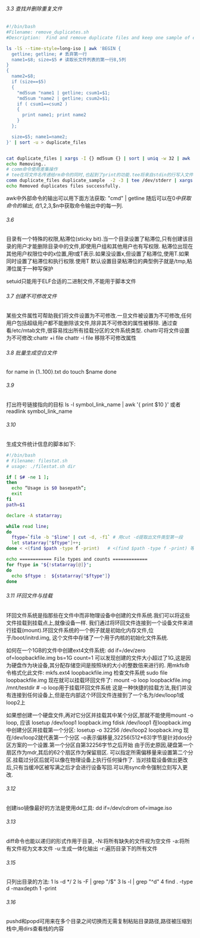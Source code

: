 

###### 3.3 查找并删除重复文件

```bash
#!/bin/bash
#Filename: remove_duplicates.sh
#Description:  Find and remove duplicate files and keep one sample of each file.

ls -lS --time-style=long-iso | awk 'BEGIN { 
  getline; getline; # 丢弃第一行
  name1=$8; size=$5 # 读取长文件列表的第一行8,5列
} 
{
  name2=$8; 
  if (size==$5) 
  { 
    "md5sum "name1 | getline; csum1=$1;
    "md5sum "name2 | getline; csum2=$1;
    if ( csum1==csum2 ) 
    {
      print name1; print name2
    }
  };

  size=$5; name1=name2; 
}' | sort -u > duplicate_files 


cat duplicate_files | xargs -I {} md5sum {} | sort | uniq -w 32 | awk '{ print "^"$2"$" }' | sort -u >  duplicate_sample
echo Removing..
# comm命令使用差集操作
# tee在将文件名传递给rm命令的同时,也起到了print的功能.tee将来自stdin的行写入文件
comm duplicate_files duplicate_sample  -2 -3 | tee /dev/stderr | xargs rm 
echo Removed duplicates files successfully.
```

awk中外部命令的输出可以用下面方法获取:
"cmd" | getline
随后可以在$0中获取命令的输出,在$1,$2,$3,$n中获取命令输出中的每一列.


###### 3.6 
目录有一个特殊的权限,粘滞位(sticky bit).当一个目录设置了粘滞位,只有创建该目录的用户才能删除目录中的文件,即使用户组和其他用户也有写权限.
粘滞位出现在其他用户权限位中的x位置,用t或T表示.如果没设置x,但设置了粘滞位,使用T.如果同时设置了粘滞位和执行权限.使用T
默认设置目录粘滞位的典型例子就是/tmp,粘滞位属于一种写保护

setuid只能用于ELF合适的二进制文件,不能用于脚本文件


###### 3.7 创建不可修改文件
某些文件属性可帮助我们将文件设置为不可修改.一旦文件被设置为不可修改,任何用户包括超级用户都不能删除该文件,除非其不可修改的属性被移除.
通过查看/etc/mtab文件,很容易找出所有挂载分区的文件系统类型.
chattr可将文件设置为不可修改:chattr +i file
chattr -i file 移除不可修改属性


###### 3.8 批量生成空白文件
for name in {1..100}.txt
do
  touch $name
done


###### 3.9 
打出符号链接指向的目标
ls -l symbol_link_name | awk '{ print $10 }' 或者 readlink symbol_link_name


###### 3.10 
生成文件统计信息的脚本如下:
```bash
#!/bin/bash
# Filename: filestat.sh
# usage: ./filestat.sh dir

if [ $# -ne 1 ];
then
  echo “Usage is $0 basepath”;
  exit
fi
path=$1

declare -A statarray;

while read line;
do
  ftype=`file -b "$line" | cut -d, -f1` # 用cut -d提取出文件类型第一段
  let statarray["$ftype"]++;
done < <(find $path -type f -print)   # <(find $path -type f -print) 等同于文件名,这里用子进程输出来代替文件名.

echo ============ File types and counts =============
for ftype in "${!statarray[@]}";
do
  echo $ftype :  ${statarray["$ftype"]}
done
```


###### 3.11 环回文件与挂载
环回文件系统是指那些在文件中而非物理设备中创建的文件系统.我们可以将这些文件挂载到挂载点上,就像设备一样.
我们通过将环回文件连接到一个设备文件来进行挂载(mount).环回文件系统的一个例子就是初始化内存文件,位于/boot/initrd.img,
这个文件中存储了一个用于内核的初始化文件系统.

如何在一个1GB的文件中创建ext4文件系统:
dd if=/dev/zero of=loopbackfile.img bs=1G count=1
可以发现创建的文件大小超过了1G,这是因为硬盘作为块设备,其分配存储空间是按照块的大小的整数倍来进行的.
用mkfs命令格式化此文件:
mkfs.ext4 loopbackfile.img
检查文件系统
sudo file loopbackfile.img
现在就可以挂载环回文件了:
mount -o loop loopbackfile.img /mnt/testdir # -o loop用于挂载环回文件系统
这是一种快捷的挂载方法,我们并没有连接到任何设备上,但是在内部这个环回文件连接到了一个名为/dev/loop1或loop2上

如果想创建一个硬盘文件,再对它分区并挂载其中某个分区,那就不能使用mount -o loop, 应该
losetup /dev/loop1 loopback.img
fdisk /dev/loop1
在loopback.img中创建分区并挂载第一个分区:
losetup -o 32256 /dev/loop2 loopback.img
现在/dev/loop2就代表第一个分区
-o表示偏移量,32256(512*63)字节是针对dos分区方案的一个设置.第一个分区自第32256字节之后开始
由于历史原因,硬盘第一个扇区作为mdr,其后的62个扇区作为保留扇区.
可以指定所需偏移量来设置第二个分区.挂载过分区后就可以像在物理设备上执行任何操作了.
当对挂载设备做出更改后,只有当缓冲区被写满之后才会进行设备写回.可以用sync命令强制立刻写入更改.

###### 3.12
创建iso镜像最好的方法是使用dd工具:
dd if=/dev/cdrom of=image.iso

###### 3.13
diff命令也能以递归的形式作用于目录,
-N:将所有缺失的文件视为空文件
-a:将所有文件视为文本文件
-u:生成一体化输出
-r:遍历目录下的所有文件

###### 3.15
只列出目录的方法:
1 
ls -d */
2 
ls -F | grep "/$"
3 
ls -l | grep "^d"
4
find . -type d -maxdepth 1 -print


###### 3.16
pushd和popd可用来在多个目录之间切换而无需复制粘贴目录路径,路径被压缩到栈中,用dirs查看栈的内容






